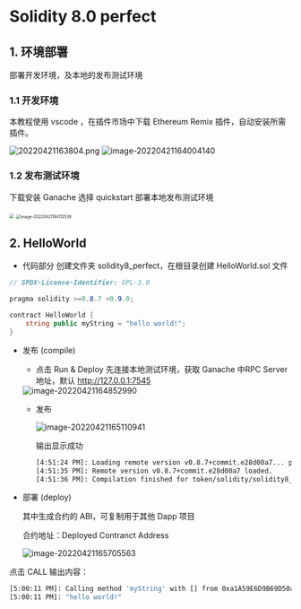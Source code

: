 # Solidity 8.0 perfect

## 1. 环境部署
部署开发环境，及本地的发布测试环境
### 1.1 开发环境
本教程使用 vscode ，在插件市场中下载 Ethereum Remix 插件，自动安装所需插件。

<img src="https://markdown-res.oss-cn-hangzhou.aliyuncs.com/mdImgs/2022/04/21/20220421163804.png" alt="20220421163804.png"/>

<img src="/Users/jacky/Library/Application Support/typora-user-images/image-20220421164004140.png" alt="image-20220421164004140"/>

### 1.2 发布测试环境

下载安装 Ganache 选择 quickstart 部署本地发布测试环境

<img src="https://markdown-res.oss-cn-hangzhou.aliyuncs.com/mdImgs/2022/04/21/20220421163640.png" style="zoom: 50%;" />

<img src="/Users/jacky/Library/Application Support/typora-user-images/image-20220421164112538.png" alt="image-20220421164112538" style="zoom: 50%;" />

## 2. HelloWorld
- 代码部分
创建文件夹 solidity8_perfect，在根目录创建 HelloWorld.sol 文件
``` csharp
// SPDX-License-Identifier: GPL-3.0

pragma solidity >=0.8.7 <0.9.0;

contract HelloWorld {
    string public myString = "hello world!";
}
```
- 发布 (compile)

  - 点击 Run & Deploy 先连接本地测试环境，获取 Ganache 中RPC Server 地址，默认 http://127.0.0.1:7545

  <img src="https://markdown-res.oss-cn-hangzhou.aliyuncs.com/mdImgs/2022/04/21/20220421164855.png" alt="image-20220421164852990" />

  - 发布

    ![image-20220421165110941](https://markdown-res.oss-cn-hangzhou.aliyuncs.com/mdImgs/2022/04/21/20220421165112.png)

    输出显示成功

    ``` bash
    [4:51:24 PM]: Loading remote version v0.8.7+commit.e28d00a7... please wait
    [4:51:35 PM]: Remote version v0.8.7+commit.e28d00a7 loaded.
    [4:51:36 PM]: Compilation finished for token/solidity/solidity8_perfect/HelloWorld.sol with solidity version 0.8.7+commit.e28d00a7.Emscripten.clang.
    ```

    

- 部署 (deploy)

  其中生成合约的 ABI，可复制用于其他 Dapp 项目

  合约地址：Deployed Contranct Address

  ![image-20220421165705563](https://markdown-res.oss-cn-hangzhou.aliyuncs.com/mdImgs/2022/04/21/20220421165706.png)

点击 CALL 输出内容：

``` bash
[5:00:11 PM]: Calling method 'myString' with [] from 0xa1A59E6D9B69D50aaF7ead540f5bE888B6ee47b3 at contract address 0x64342db66D48fd4e7923828608aa3ee77BFc76e9
[5:00:11 PM]: "hello world!"
```

